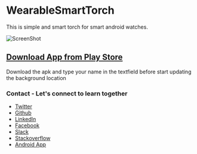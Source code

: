 # WearableSmartTorch

This is simple and smart torch for smart android watches.


![ScreenShot](https://github.com/AnkitDroidGit/WearableSmartTorch/blob/master/app/art/device-2018-01-31-121224.png)

## [Download App from Play Store](https://play.google.com/store/apps/details?id=com.freeankit.smartrorch)

Download the apk and type your name in the textfield before start updating the background location



### Contact - Let's connect to learn together
- [Twitter](https://twitter.com/KumarAnkitRKE)
- [Github](https://github.com/AnkitDroidGit)
- [LinkedIn](https://www.linkedin.com/in/kumarankitkumar/)
- [Facebook](https://www.facebook.com/freeankit)
- [Slack](https://ankitdroid.slack.com)
- [Stackoverflow](https://stackoverflow.com/users/3282461/android)
- [Android App](https://play.google.com/store/apps/details?id=com.freeankit.ankitprofile)
